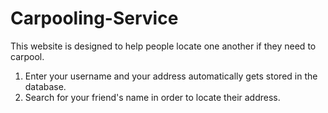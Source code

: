 # Carpooling-Service

This website is designed to help people locate one another if they need to carpool. 

1) Enter your username and your address automatically gets stored in the database.
2) Search for your friend's name in order to locate their address.
